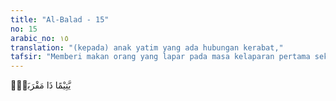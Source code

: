 ```yaml
---
title: "Al-Balad - 15"
no: 15
arabic_no: ١٥
translation: "(kepada) anak yatim yang ada hubungan kerabat,"
tafsir: "Memberi makan orang yang lapar pada masa kelaparan pertama sekali ditujukan pada anak-anak yatim yang ada hubungan keluarga dengan pemberi. Siapa lagi yang akan mau memperhatikan mereka bila bukan keluarga sendiri karena orang tuanya sudah tiada? Perhatian pada keluarga memang harus didahulukan sebagaimana sabda Rasulullah saw berikut:\n\nSedekah kepada orang miskin adalah sedekah (satu amal), sedekah kepada orang yang punya hubungan keluarga ada dua amal, sedekah dan silaturrahim. (Riwayat Ahmad, at-Tirmidhi, dan an-Nasa'i).\n\nSelanjutnya yang perlu mendapat perhatian utama adalah orang-orang miskin yang terhempas ke tanah, yaitu orang-orang yang begitu miskinnya sehingga tidak punya tempat untuk berteduh. Mereka misalnya tunawisma, gelandangan, anak jalanan, dan sebagainya."
---
```

يَّتِيْمًا ذَا مَقْرَبَةٍۙ